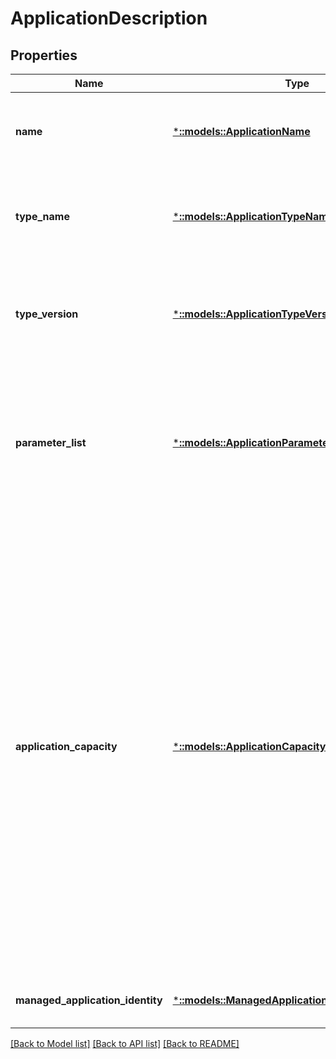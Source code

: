 # ApplicationDescription

## Properties
Name | Type | Description | Notes
------------ | ------------- | ------------- | -------------
**name** | [***::models::ApplicationName**](ApplicationName.md) | The name of the application, including the &#39;fabric:&#39; URI scheme. | [default to null]
**type_name** | [***::models::ApplicationTypeName**](ApplicationTypeName.md) | The application type name as defined in the application manifest. | [default to null]
**type_version** | [***::models::ApplicationTypeVersion**](ApplicationTypeVersion.md) | The version of the application type as defined in the application manifest. | [default to null]
**parameter_list** | [***::models::ApplicationParameterList**](ApplicationParameterList.md) | List of application parameters with overridden values from their default values specified in the application manifest. | [optional] [default to null]
**application_capacity** | [***::models::ApplicationCapacityDescription**](ApplicationCapacityDescription.md) | Describes capacity information for services of this application. This description can be used for describing the following. - Reserving the capacity for the services on the nodes - Limiting the total number of nodes that services of this application can run on - Limiting the custom capacity metrics to limit the total consumption of this metric by the services of this application | [optional] [default to null]
**managed_application_identity** | [***::models::ManagedApplicationIdentityDescription**](ManagedApplicationIdentityDescription.md) | Managed application identity description. | [optional] [default to null]

[[Back to Model list]](../README.md#documentation-for-models) [[Back to API list]](../README.md#documentation-for-api-endpoints) [[Back to README]](../README.md)


